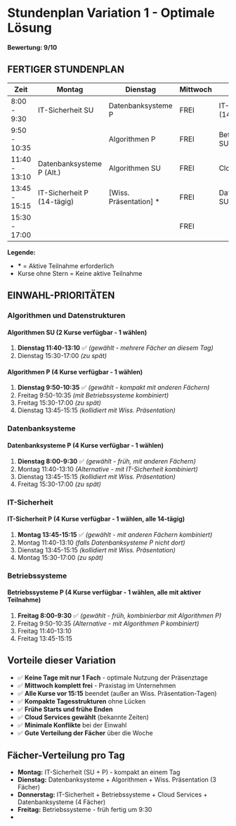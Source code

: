 # Stundenplan Variation 1 - Optimale Lösung
**Bewertung: 9/10**

## FERTIGER STUNDENPLAN

| Zeit          | Montag                     | Dienstag               | Mittwoch | Donnerstag                  | Freitag                     |
|---------------|----------------------------|------------------------|----------|-----------------------------|-----------------------------|
| 8:00 - 9:30   | IT-Sicherheit SU           | Datenbanksysteme P     | FREI     | IT-Sicherheit SU (14-tägig) | Betriebssysteme P *         |
| 9:50 - 10:35  |                            | Algorithmen P          | FREI     | Betriebssysteme SU          | Algorithmen P (Alternative) |
| 11:40 - 13:10 | Datenbanksysteme P (Alt.)  | Algorithmen SU         | FREI     | Cloud Services SU           |                             |
| 13:45 - 15:15 | IT-Sicherheit P (14-tägig) | [Wiss. Präsentation] * | FREI     | Datenbanksysteme SU         |                             |
| 15:30 - 17:00 |                            |                        | FREI     |                             |                             |

**Legende:**
- **\*** = Aktive Teilnahme erforderlich
- Kurse ohne Stern = Keine aktive Teilnahme

## EINWAHL-PRIORITÄTEN

### Algorithmen und Datenstrukturen

#### Algorithmen SU (2 Kurse verfügbar - 1 wählen)
1. **Dienstag 11:40-13:10** ✅ _(gewählt - mehrere Fächer an diesem Tag)_
2. Dienstag 15:30-17:00 _(zu spät)_

#### Algorithmen P (4 Kurse verfügbar - 1 wählen)
1. **Dienstag 9:50-10:35** ✅ _(gewählt - kompakt mit anderen Fächern)_
2. Freitag 9:50-10:35 _(mit Betriebssysteme kombiniert)_
3. Freitag 15:30-17:00 _(zu spät)_
4. Dienstag 13:45-15:15 _(kollidiert mit Wiss. Präsentation)_

### Datenbanksysteme

#### Datenbanksysteme P (4 Kurse verfügbar - 1 wählen)
1. **Dienstag 8:00-9:30** ✅ _(gewählt - früh, mit anderen Fächern)_
2. Montag 11:40-13:10 _(Alternative - mit IT-Sicherheit kombiniert)_
3. Dienstag 13:45-15:15 _(kollidiert mit Wiss. Präsentation)_
4. Freitag 15:30-17:00 _(zu spät)_

### IT-Sicherheit

#### IT-Sicherheit P (4 Kurse verfügbar - 1 wählen, alle 14-tägig)
1. **Montag 13:45-15:15** ✅ _(gewählt - mit anderen Fächern kombiniert)_
2. Montag 11:40-13:10 _(falls Datenbanksysteme P nicht dort)_
3. Dienstag 13:45-15:15 _(kollidiert mit Wiss. Präsentation)_
4. Montag 15:30-17:00 _(zu spät)_

### Betriebssysteme

#### Betriebssysteme P (4 Kurse verfügbar - 1 wählen, alle mit aktiver Teilnahme)
1. **Freitag 8:00-9:30** ✅ _(gewählt - früh, kombinierbar mit Algorithmen P)_
2. Freitag 9:50-10:35 _(Alternative - mit Algorithmen P kombiniert)_
3. Freitag 11:40-13:10
4. Freitag 13:45-15:15

## Vorteile dieser Variation

- ✅ **Keine Tage mit nur 1 Fach** - optimale Nutzung der Präsenztage
- ✅ **Mittwoch komplett frei** - Praxistag im Unternehmen
- ✅ **Alle Kurse vor 15:15** beendet (außer an Wiss. Präsentation-Tagen)
- ✅ **Kompakte Tagesstrukturen** ohne Lücken
- ✅ **Frühe Starts und frühe Enden**
- ✅ **Cloud Services gewählt** (bekannte Zeiten)
- ✅ **Minimale Konflikte** bei der Einwahl
- ✅ **Gute Verteilung der Fächer** über die Woche

## Fächer-Verteilung pro Tag
- **Montag:** IT-Sicherheit (SU + P) - kompakt an einem Tag
- **Dienstag:** Datenbanksysteme + Algorithmen + Wiss. Präsentation (3 Fächer)
- **Donnerstag:** IT-Sicherheit + Betriebssysteme + Cloud Services + Datenbanksysteme (4 Fächer)
- **Freitag:** Betriebssysteme - früh fertig um 9:30
- 